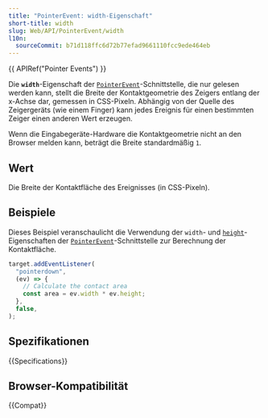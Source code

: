 ```yaml
---
title: "PointerEvent: width-Eigenschaft"
short-title: width
slug: Web/API/PointerEvent/width
l10n:
  sourceCommit: b71d118ffc6d72b77efad9661110fcc9ede464eb
---
```


{{ APIRef("Pointer Events") }}

Die **`width`**-Eigenschaft der [`PointerEvent`](/de/docs/Web/API/PointerEvent)-Schnittstelle, die nur gelesen werden kann, stellt die Breite der Kontaktgeometrie des Zeigers entlang der x-Achse dar, gemessen in CSS-Pixeln. Abhängig von der Quelle des Zeigergeräts (wie einem Finger) kann jedes Ereignis für einen bestimmten Zeiger einen anderen Wert erzeugen.

Wenn die Eingabegeräte-Hardware die Kontaktgeometrie nicht an den Browser melden kann, beträgt die Breite standardmäßig `1`.

## Wert

Die Breite der Kontaktfläche des Ereignisses (in CSS-Pixeln).

## Beispiele

Dieses Beispiel veranschaulicht die Verwendung der `width`- und [`height`](/de/docs/Web/API/PointerEvent/height)-Eigenschaften der [`PointerEvent`](/de/docs/Web/API/PointerEvent)-Schnittstelle zur Berechnung der Kontaktfläche.

```js
target.addEventListener(
  "pointerdown",
  (ev) => {
    // Calculate the contact area
    const area = ev.width * ev.height;
  },
  false,
);
```

## Spezifikationen

{{Specifications}}

## Browser-Kompatibilität

{{Compat}}
